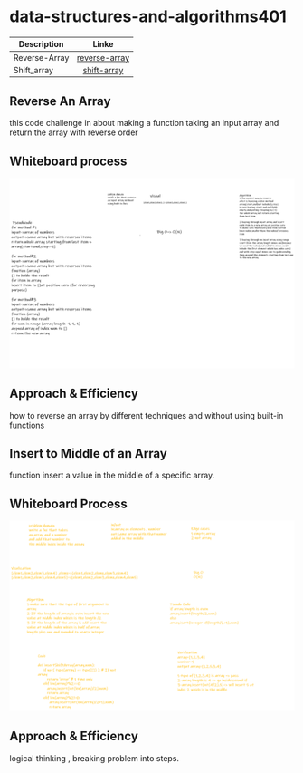 # data-structures-and-algorithms401

| Description        | Linke     | 
| -------------      |:-------------:| 
| Reverse-Array      | [reverse-array](code-challenges/array_reverse.py)  | 
|Shift_array         | [shift-array](code-challenges/shif_array.py)



## Reverse An Array
this code challenge in about making a function taking an input array and return the array with reverse order

## Whiteboard process
![Whiteboard process](images/reverse-array.png)

## Approach & Efficiency
how to reverse an array by different techniques and without using built-in functions




## Insert to Middle of an Array
function insert a value in the middle of a specific array.

## Whiteboard Process
![shift_array](images/shift_array.png)

## Approach & Efficiency
logical thinking , breaking problem into steps.


